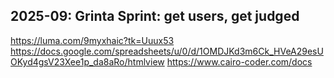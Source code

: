 ## 2025-09: Grinta Sprint: get users, get judged

https://luma.com/9myxhaic?tk=Uuux53
https://docs.google.com/spreadsheets/u/0/d/1OMDJKd3m6Ck_HVeA29esUOKyd4gsV23Xee1p_da8aRo/htmlview
https://www.cairo-coder.com/docs
